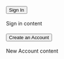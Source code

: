 <div class="usa-accordion usa-tabs">
      <h4 class="usa-accordion__heading">
        <button class="usa-accordion__button" aria-expanded="true" aria-controls="a1">
          Sign In
        </button>
      </h4>
      <div id="a1" class="usa-accordion__content-vertical usa-prose">
        Sign in content
      </div>
      <h4 class="usa-accordion__heading">
        <button class="usa-accordion__button" aria-expanded="false" aria-controls="a2">
          Create an Account
        </button>
      </h4>
      <div id="a2" class="usa-accordion__content-vertical usa-prose">
        New Account content
      </div>
</div>